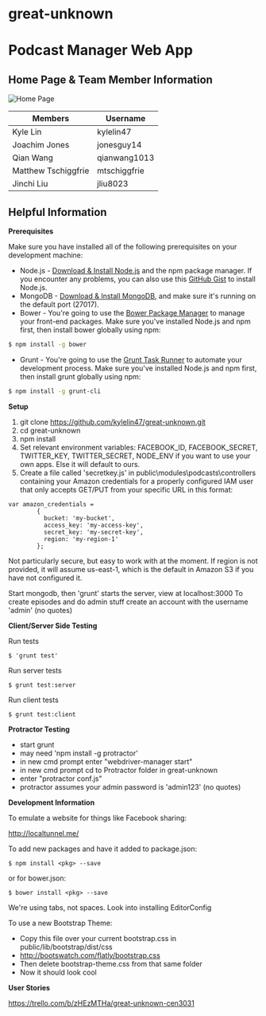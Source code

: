 # great-unknown
Podcast Manager Web App
======================

Home Page & Team Member Information
--------------------
![Home Page](http://i.imgur.com/npEZrVp.png?1)

**Members**|**Username**
-----------|-------------
Kyle Lin   | kylelin47
Joachim Jones|jonesguy14
Qian Wang|qianwang1013
Matthew Tschiggfrie|mtschiggfrie
Jinchi Liu|jliu8023

Helpful Information
-----------------------
**Prerequisites**

Make sure you have installed all of the following prerequisites on your development machine:
* Node.js - [Download & Install Node.js](http://www.nodejs.org/download/) and the npm package manager. If you encounter any problems, you can also use this [GitHub Gist](https://gist.github.com/isaacs/579814) to install Node.js.
* MongoDB - [Download & Install MongoDB](http://www.mongodb.org/downloads), and make sure it's running on the default port (27017).
* Bower - You're going to use the [Bower Package Manager](http://bower.io/) to manage your front-end packages. Make sure you've installed Node.js and npm first, then install bower globally using npm:

```bash
$ npm install -g bower
```

* Grunt - You're going to use the [Grunt Task Runner](http://gruntjs.com/) to automate your development process. Make sure you've installed Node.js and npm first, then install grunt globally using npm:

```bash
$ npm install -g grunt-cli
```

**Setup**

1. git clone https://github.com/kylelin47/great-unknown.git
2. cd great-unknown
3. npm install
4. Set relevant environment variables: FACEBOOK_ID, FACEBOOK_SECRET, TWITTER_KEY, TWITTER_SECRET, NODE_ENV if you want to use your own apps. Else it will default to ours.
5. Create a file called 'secretkey.js' in public\modules\podcasts\controllers containing your Amazon credentials for a properly configured IAM user that only accepts GET/PUT from your specific URL in this format:
```
var amazon_credentials = 
		{
		  bucket: 'my-bucket',
		  access_key: 'my-access-key',
		  secret_key: 'my-secret-key',
		  region: 'my-region-1'
		};
```
Not particularly secure, but easy to work with at the moment. If region is not provided, it will assume us-east-1, which is the default in Amazon S3 if you have not configured it.

Start mongodb, then 'grunt' starts the server, view at localhost:3000
To create episodes and do admin stuff create an account with the username 'admin' (no quotes)

**Client/Server Side Testing**

Run tests
```
$ 'grunt test'
```
Run server tests
```
$ grunt test:server
```
Run client tests
```
$ grunt test:client
```

**Protractor Testing**
- start grunt
- may need 'npm install -g protractor'
- in new cmd prompt enter "webdriver-manager start"
- in new cmd prompt cd to Protractor folder in great-unknown
- enter "protractor conf.js"
- protractor assumes your admin password is 'admin123' (no quotes)

**Development Information**

To emulate a website for things like Facebook sharing:

http://localtunnel.me/

To add new packages and have it added to package.json:
```
$ npm install <pkg> --save
```
or for bower.json:
```
$ bower install <pkg> --save
```

We're using tabs, not spaces. Look into installing EditorConfig

To use a new Bootstrap Theme:
- Copy this file over your current bootstrap.css in public/lib/bootstrap/dist/css
- http://bootswatch.com/flatly/bootstrap.css
- Then delete bootstrap-theme.css from that same folder
- Now it should look cool

**User Stories**

https://trello.com/b/zHEzMTHa/great-unknown-cen3031
